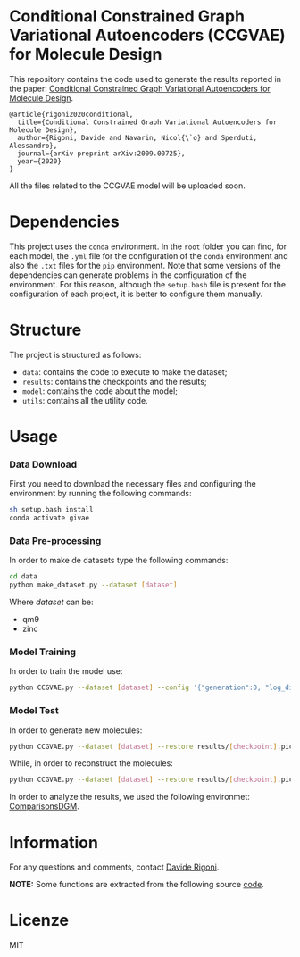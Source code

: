 # Conditional Constrained Graph Variational Autoencoders (CCGVAE) for Molecule Design
This repository contains the code used to generate the results reported in the paper: [Conditional Constrained Graph Variational Autoencoders for Molecule Design](https://arxiv.org/abs/2009.00725).

```
@article{rigoni2020conditional,
  title={Conditional Constrained Graph Variational Autoencoders for Molecule Design},
  author={Rigoni, Davide and Navarin, Nicol{\`o} and Sperduti, Alessandro},
  journal={arXiv preprint arXiv:2009.00725},
  year={2020}
}
```

All the files related to the CCGVAE model will be uploaded soon.

# Dependencies
This project uses the `conda` environment.
In the `root` folder you can find, for each model, the `.yml` file for the configuration of the `conda` environment and also the `.txt` files for the `pip` environment. 
Note that some versions of the dependencies can generate problems in the configuration of the environment. For this reason, although the `setup.bash` file is present for the configuration of each project, it is better to configure them manually.

# Structure
The project is structured as follows: 
* `data`: contains the code to execute to make the dataset;
* `results`: contains the checkpoints and the results;
* `model`: contains the code about the model;
* `utils`: contains all the utility code.

# Usage
### Data Download
First you need to download the necessary files and configuring the environment by running the following commands:
```bash
sh setup.bash install
conda activate givae
```

### Data Pre-processing
In order to make de datasets type the following commands:
```bash
cd data
python make_dataset.py --dataset [dataset]
```
Where _dataset_ can be:
* qm9
* zinc


### Model Training
In order to train the model use:
```bash
python CCGVAE.py --dataset [dataset] --config '{"generation":0, "log_dir":"./results", "use_mask":false}'
```

### Model Test
In order to generate new molecules:
```bash
python CCGVAE.py --dataset [dataset] --restore results/[checkpoint].pickle --config '{"generation":1, "log_dir":"./results", "use_mask":false}'
```

While, in order to reconstruct the molecules:
```bash
python CCGVAE.py --dataset [dataset] --restore results/[checkpoint].pickle --config '{"generation":2, "log_dir":"./results", "use_mask":true}'
```

In order to analyze the results, we used the following environmet: [ComparisonsDGM](https://github.com/drigoni/ComparisonsDGM).

# Information
For any questions and comments, contact [Davide Rigoni](mailto:davide.rigoni.2@phd.unipd.it).

**NOTE:** Some functions are extracted from the following source [code](https://github.com/microsoft/constrained-graph-variational-autoencoder).

# Licenze
MIT

